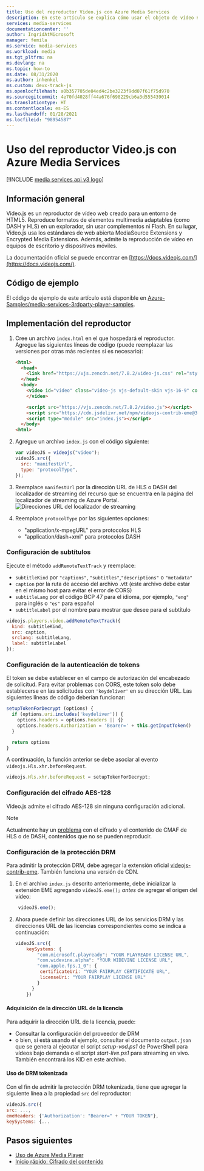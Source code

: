 ```yaml
---
title: Uso del reproductor Video.js con Azure Media Services
description: En este artículo se explica cómo usar el objeto de vídeo HTML y JavaScript con Azure Media Services
services: media-services
documentationcenter: ''
author: IngridAtMicrosoft
manager: femila
ms.service: media-services
ms.workload: media
ms.tgt_pltfrm: na
ms.devlang: na
ms.topic: how-to
ms.date: 08/31/2020
ms.author: inhenkel
ms.custom: devx-track-js
ms.openlocfilehash: a0b357705de04ed4c2be3223f9dd07f61f75d970
ms.sourcegitcommit: 4e70fd4028ff44a676f698229cb6a3d555439014
ms.translationtype: HT
ms.contentlocale: es-ES
ms.lasthandoff: 01/28/2021
ms.locfileid: "98954587"
---
```

# <a name="how-to-use-the-videojs-player-with-azure-media-services"></a>Uso del reproductor Video.js con Azure Media Services

[!INCLUDE [media services api v3 logo](./includes/v3-hr.md)]

## <a name="overview"></a>Información general

Video.js es un reproductor de vídeo web creado para un entorno de HTML5. Reproduce formatos de elementos multimedia adaptables (como DASH y HLS) en un explorador, sin usar complementos ni Flash. En su lugar, Video.js usa los estándares de web abierta MediaSource Extensions y Encrypted Media Extensions. Además, admite la reproducción de vídeo en equipos de escritorio y dispositivos móviles.

La documentación oficial se puede encontrar en [https://docs.videojs.com/](https://docs.videojs.com/).

## <a name="sample-code"></a>Código de ejemplo
El código de ejemplo de este artículo está disponible en [Azure-Samples/media-services-3rdparty-player-samples](https://github.com/Azure-Samples/media-services-3rdparty-player-samples).

## <a name="implement-the-player"></a>Implementación del reproductor

1. Cree un archivo `index.html` en el que hospedará el reproductor. Agregue las siguientes líneas de código (puede reemplazar las versiones por otras más recientes si es necesario):

    ```html
    <html>
      <head>
        <link href="https://vjs.zencdn.net/7.8.2/video-js.css" rel="stylesheet" />
      </head>
      <body>
        <video id="video" class="video-js vjs-default-skin vjs-16-9" controls data-setup="{}">
        </video>

        <script src="https://vjs.zencdn.net/7.8.2/video.js"></script>
        <script src="https://cdn.jsdelivr.net/npm/videojs-contrib-eme@3.7.0/dist/videojs-contrib-eme.min.js"></script>
        <script type="module" src="index.js"></script>
      </body>
    <html>
    ```

2. Agregue un archivo `index.js` con el código siguiente:

    ```javascript
    var videoJS = videojs("video");
    videoJS.src({
      src: "manifestUrl",
      type: "protocolType",
    });
    ```

3. Reemplace `manifestUrl` por la dirección URL de HLS o DASH del localizador de streaming del recurso que se encuentra en la página del localizador de streaming de Azure Portal.
    ![Direcciones URL del localizador de streaming](media/how-to-shaka-player/streaming-urls.png)

4. Reemplace `protocolType` por las siguientes opciones:

    - "application/x-mpegURL" para protocolos HLS
    - "application/dash+xml" para protocolos DASH

### <a name="set-up-captions"></a>Configuración de subtítulos

Ejecute el método `addRemoteTextTrack` y reemplace:

- `subtitleKind` por `"captions"`, `"subtitles"`,`"descriptions"` o `"metadata"`  
- `caption` por la ruta de acceso del archivo .vtt (este archivo debe estar en el mismo host para evitar el error de CORS)
- `subtitleLang` por el código BCP 47 para el idioma, por ejemplo, `"eng"` para inglés o `"es"` para español
- `subtitleLabel` por el nombre para mostrar que desee para el subtítulo

```javascript
videojs.players.video.addRemoteTextTrack({
  kind: subtitleKind,
  src: caption,
  srclang: subtitleLang,
  label: subtitleLabel
});
```

### <a name="set-up-token-authentication"></a>Configuración de la autenticación de tokens

El token se debe establecer en el campo de autorización del encabezado de solicitud. Para evitar problemas con CORS, este token solo debe establecerse en las solicitudes con `'keydeliver'` en su dirección URL. Las siguientes líneas de código deberían funcionar:

```javascript
setupTokenForDecrypt (options) {
  if (options.uri.includes('keydeliver')) {
    options.headers = options.headers || {}
    options.headers.Authorization = 'Bearer=' + this.getInputToken()
  }

  return options
}
```

A continuación, la función anterior se debe asociar al evento `videojs.Hls.xhr.beforeRequest`.

```javascript
videojs.Hls.xhr.beforeRequest = setupTokenForDecrypt;
```

### <a name="set-up-aes-128-encryption"></a>Configuración del cifrado AES-128

Video.js admite el cifrado AES-128 sin ninguna configuración adicional. 

> [!NOTE] 
> Actualmente hay un [problema](https://github.com/videojs/video.js/issues/6717) con el cifrado y el contenido de CMAF de HLS o de DASH, contenidos que no se pueden reproducir.

### <a name="set-up-drm-protection"></a>Configuración de la protección DRM

Para admitir la protección DRM, debe agregar la extensión oficial [videojs-contrib-eme](https://github.com/videojs/videojs-contrib-eme). También funciona una versión de CDN.

1. En el archivo `index.js` descrito anteriormente, debe inicializar la extensión EME agregando `videoJS.eme();` *antes* de agregar el origen del vídeo:

   ```javascript
    videoJS.eme();
   ```

2. Ahora puede definir las direcciones URL de los servicios DRM y las direcciones URL de las licencias correspondientes como se indica a continuación:

   ```javascript
   videoJS.src({
       keySystems: {
           "com.microsoft.playready": "YOUR PLAYREADY LICENSE URL",
           "com.widevine.alpha": "YOUR WIDEVINE LICENSE URL",
           "com.apple.fps.1_0": {
            certificateUri: "YOUR FAIRPLAY CERTIFICATE URL",
            licenseUri: "YOUR FAIRPLAY LICENSE URL"
           }
         }
       })

   ```

#### <a name="acquiring-the-license-url"></a>Adquisición de la dirección URL de la licencia

Para adquirir la dirección URL de la licencia, puede:

- Consultar la configuración del proveedor de DRM
- o bien, si está usando el ejemplo, consultar el documento `output.json` que se genera al ejecutar el script *setup-vod.ps1* de PowerShell para vídeos bajo demanda o el script *start-live.ps1* para streaming en vivo. También encontrará los KID en este archivo.

#### <a name="using-tokenized-drm"></a>Uso de DRM tokenizada

Con el fin de admitir la protección DRM tokenizada, tiene que agregar la siguiente línea a la propiedad `src` del reproductor:

```javascript
videoJS.src({
src: ...,
emeHeaders: {'Authorization': "Bearer=" + "YOUR TOKEN"},
keySystems: {...
```

## <a name="next-steps"></a>Pasos siguientes

- [Uso de Azure Media Player](../azure-media-player/azure-media-player-overview.md)  
- [Inicio rápido: Cifrado del contenido](encrypt-content-quickstart.md)
